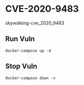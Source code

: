 # CVE-2020-9483

skywalking-cve_2020_9483

## Run Vuln

```
docker-compose up -d
```

## Stop Vuln

```
docker-compose down -v
```

